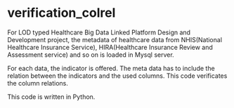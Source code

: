 # verification_colrel


For LOD typed Healthcare Big Data Linked Platform Design and Development project, the metadata of healthcare data from NHIS(National Healthcare Insurance Service), HIRA(Healthcare Insurance Review and Assessment service) and so on is loaded in Mysql server.

For each data, the indicator is offered. The meta data has to include the relation between the indicators and the used columns. This code verificates the column relations.

This code is written in Python. 

